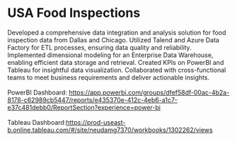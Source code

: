 # USA Food Inspections
Developed a comprehensive data integration and analysis solution for food inspection data from Dallas and Chicago. Utilized Talend and Azure Data Factory for ETL processes, ensuring data quality and reliability. Implemented dimensional modeling for an Enterprise Data Warehouse, enabling efficient data storage and retrieval. Created KPIs on PowerBI and Tableau for insightful data visualization. Collaborated with cross-functional teams to meet business requirements and deliver actionable insights.
<br>
<br>
PowerBI Dashboard: <href>https://app.powerbi.com/groups/dfef58df-00ac-4b2a-8178-c62989cb5447/reports/e435370e-412c-4eb6-a1c7-e37c481debb0/ReportSection?experience=power-bi 
<br>
<br>
Tableau Dashboard:<href>https://prod-useast-b.online.tableau.com/#/site/neudamg7370/workbooks/1302262/views
